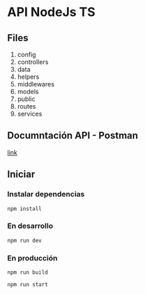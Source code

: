 # API NodeJs TS

## Files
  1. config
  2. controllers
  3. data
  4. helpers
  5. middlewares
  6. models
  7. public
  8. routes
  9. services

## Documntación API - Postman

[link](https://documenter.getpostman.com/view/10645967/UUxxg81H)

## Iniciar

### Instalar dependencias
```
npm install
```
### En desarrollo
```
npm run dev
```

### En producción
```
npm run build

npm run start
```
